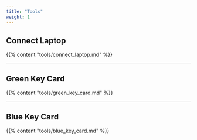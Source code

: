 ```yaml
---
title: "Tools"
weight: 1
---
```



## Connect Laptop
{{% content "tools/connect_laptop.md" %}}

---

## Green Key Card
{{% content "tools/green_key_card.md" %}}



---

## Blue Key Card
{{% content "tools/blue_key_card.md" %}}